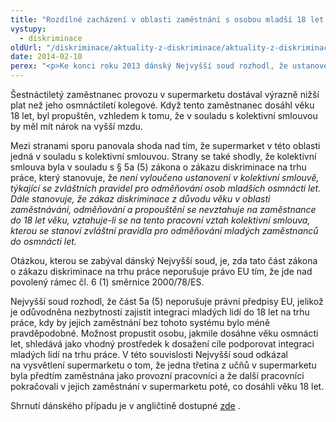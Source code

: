```yaml
---
title: "Rozdílné zacházení v oblasti zaměstnání s osobou mladší 18 let není v rozporu s právními předpisy EU"
vystupy:
  - diskriminace
oldUrl: "/diskriminace/aktuality-z-diskriminace/aktuality-z-diskriminace-2014/rozdilne-zachazeni-v-oblasti-zamestnani-s-osobou-mladsi-18-let-neni-v-rozporu-s-pravnimi/"
date: 2014-02-10
perex: "<p>Ke konci roku 2013 dánský Nejvyšší soud rozhodl, že ustanovení v zákoně, které povoluje zvláštní režim pro osoby mladší osmnácti let upravený kolektivní smlouvou pro oblast zaměstnávání, odměňování a propuštění, není v rozporu s právem EU, jelikož je odůvodněn potřebou integrace těchto osob na trh práce.</p>"
---
```


<!-- imported from the old website -->

<p class="align-blok">Šestnáctiletý zaměstnanec provozu v supermarketu dostával výrazně nižší plat než jeho osmnáctiletí kolegové. Když tento zaměstnanec dosáhl věku 18 let, byl propuštěn, vzhledem k tomu, že v souladu s kolektivní smlouvou by měl mít nárok na vyšší mzdu. </p><p class="align-blok">Mezi stranami sporu panovala shoda nad tím, že supermarket v této oblasti jedná v souladu s kolektivní smlouvou. Strany se také shodly, že kolektivní smlouva byla v souladu s § 5a (5) zákona o zákazu diskriminace na trhu práce, který stanovuje, že <em>není vyloučeno ustanovení v kolektivní smlouvě, týkající se zvláštních pravidel pro odměňování osob mladších osmnácti let. Dále stanovuje, že zákaz diskriminace z důvodu věku v oblasti zaměstnávání, odměňování a propouštění se nevztahuje na zaměstnance do 18 let věku, vztahuje-li se na tento pracovní vztah kolektivní smlouva, kterou se stanoví zvláštní pravidla pro odměňování mladých zaměstnanců do osmnácti let.</em>  </p><p class="align-blok">Otázkou, kterou se zabýval dánský Nejvyšší soud, je, zda tato část zákona o zákazu diskriminace na trhu práce neporušuje právo EU tím, že jde nad povolený rámec čl. 6 (1) směrnice 2000/78/ES. </p><p class="align-blok">Nejvyšší soud rozhodl, že část 5a (5) neporušuje právní předpisy EU, jelikož je odůvodněna nezbytností zajistit integraci mladých lidí do 18 let na trhu práce, kdy by jejich zaměstnání bez tohoto systému bylo méně pravděpodobné. Možnost propustit osobu, jakmile dosáhne věku osmnácti let, shledává jako vhodný prostředek k dosažení cíle podporovat integraci mladých lidí na trhu práce. V této souvislosti Nejvyšší soud odkázal na vysvětlení supermarketu o tom, že jedna třetina z učňů v supermarketu byla předtím zaměstnána jako provozní pracovníci a že další pracovníci pokračovali v jejich zaměstnání v supermarketu poté, co dosáhli věku 18 let.</p><p>Shrnutí dánského případu je v angličtině dostupné <a title="Otevření do nového okna" href="http://www.non-discrimination.net/content/media/DK-46-Young%20employees%20-%20age.pdf" target="_blank">zde</a> . </p>
